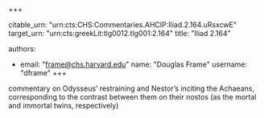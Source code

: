 +++


citable_urn: "urn:cts:CHS:Commentaries.AHCIP:Iliad.2.164.uRsxcwE"
target_urn: "urn:cts:greekLit:tlg0012.tlg001:2.164"
title: "Iliad 2.164"

authors:
- email: "frame@chs.harvard.edu"
  name: "Douglas Frame"
  username: "dframe"
+++

<p>commentary on Odysseus’ restraining and Nestor’s inciting the Achaeans, corresponding to the contrast between them on their nostos (as the mortal and immortal twins, respectively)</p>